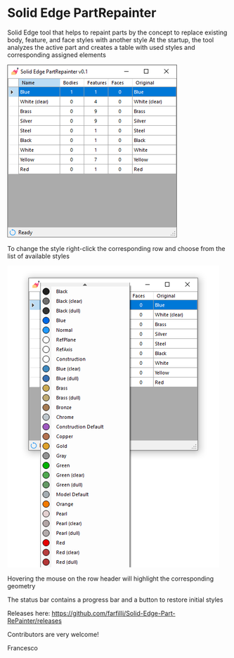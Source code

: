 # Solid Edge PartRepainter

Solid Edge tool that helps to repaint parts by the concept to replace existing body, feature, and face styles with another style
At the startup, the tool analyzes the active part and creates a table with used styles and corresponding assigned elements

<img src="Main.png">

To change the style right-click the corresponding row and choose from the list of available styles

<img src="MainDX.png">

Hovering the mouse on the row header will highlight the corresponding geometry

The status bar contains a progress bar and a button to restore initial styles

Releases here: https://github.com/farfilli/Solid-Edge-Part-RePainter/releases

Contributors are very welcome!

Francesco
